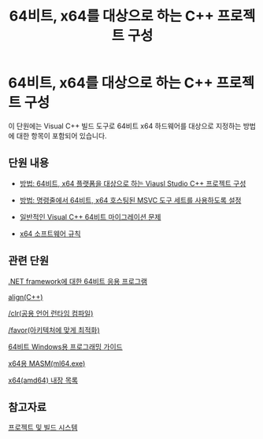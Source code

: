 ﻿---
title: 64비트, x64를 대상으로 하는 C++ 프로젝트 구성
ms.date: 11/04/2016
helpviewer_keywords:
- 64-bit compiler [C++], options
- 64-bit compiler [C++]
- 64-bit programming [C++], about 64-bit programming
- programming [C++], 64-bit
ms.assetid: cb99f72b-8c74-48f4-846a-8921b37b97e9
ms.openlocfilehash: 0e2e4dcd1e7dabc2ffc8ac87b1670245101c16d0
ms.sourcegitcommit: 3590dc146525807500c0477d6c9c17a4a8a2d658
ms.translationtype: MT
ms.contentlocale: ko-KR
ms.lasthandoff: 07/16/2019
ms.locfileid: "68240871"
---
# <a name="configure-c-projects-for-64-bit-x64-targets"></a>64비트, x64를 대상으로 하는 C++ 프로젝트 구성

이 단원에는 Visual C++ 빌드 도구로 64비트 x64 하드웨어를 대상으로 지정하는 방법에 대한 항목이 포함되어 있습니다.

## <a name="in-this-section"></a>단원 내용

- [방법: 64비트, x64 플랫폼을 대상으로 하는 Viausl Studio C++ 프로젝트 구성](how-to-configure-visual-cpp-projects-to-target-64-bit-platforms.md)

- [방법: 명령줄에서 64비트, x64 호스팅된 MSVC 도구 세트를 사용하도록 설정](how-to-enable-a-64-bit-visual-cpp-toolset-on-the-command-line.md)

- [일반적인 Visual C++ 64비트 마이그레이션 문제](common-visual-cpp-64-bit-migration-issues.md)

- [x64 소프트웨어 규칙](x64-software-conventions.md)

## <a name="related-sections"></a>관련 단원

[.NET framework에 대한 64비트 응용 프로그램](/dotnet/framework/64-bit-apps)

[align(C++)](../cpp/align-cpp.md)

[/clr(공용 언어 런타임 컴파일)](reference/clr-common-language-runtime-compilation.md)

[/favor(아키텍처에 맞게 최적화)](reference/favor-optimize-for-architecture-specifics.md)

[64비트 Windows용 프로그래밍 가이드](/windows/desktop/WinProg64/programming-guide-for-64-bit-windows)

[x64용 MASM(ml64.exe)](../assembler/masm/masm-for-x64-ml64-exe.md)

[x64(amd64) 내장 목록](../intrinsics/x64-amd64-intrinsics-list.md)

## <a name="see-also"></a>참고자료

[프로젝트 및 빌드 시스템](projects-and-build-systems-cpp.md)
